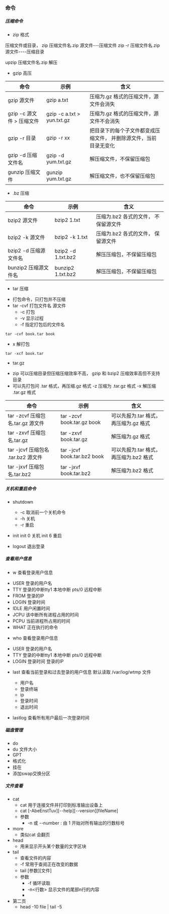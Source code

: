 <!--
 * @@author: Creator
 * @LastEditTime: 2022-04-01 00:27:42
 * @Description:
-->

### 命令

##### 压缩命令

-   zip 格式

压缩文件或目录，
zip 压缩文件名.zip 源文件---压缩文件
zip -r 压缩文件名.zip 源文件----压缩目录

upzip 压缩文件名.zip 解压

-   gzip 高压

| 命令                      | 示例                       | 含义                                                              |
| ------------------------- | -------------------------- | ----------------------------------------------------------------- |
| gzip 源文件               | gzip a.txt                 | 压缩为.gz 格式的压缩文件，源文件会消失                            |
| gzip -c 源文件 > 压缩文件 | gzip -c a.txt > yun.txt.gz | 压缩为.gz 格式的压缩文件，源文件不会消失                          |
| gzip -r 目录              | gzip -r xx                 | 把目录下的每个子文件都变成压缩文件， 并删除源文件，当前目录无变化 |
| gzip -d 压缩文件名        | gzip -d yum.txt.gz         | 解压缩文件，不保留压缩包                                          |
| gunzip 压缩文件           | gunzip yum.txt.gz          | 解压缩文件，也不保留压缩包                                        |

-   .bz 压缩

| 命令                  | 示例               | 含义                                 |
| --------------------- | ------------------ | ------------------------------------ |
| bzip2 源文件          | bzip2 1.txt        | 压缩为.bz2 各式的文件， 不保留源文件 |
| bzip2 -k 源文件       | bzip2 -k 1.txt     | 压缩为.bz2 各式的文件， 保留源文件   |
| bzip2 -d 压缩源文件名 | bzip2 -d 1.txt.bz2 | 解压压缩包，不保留压缩包             |
| bunzip2 压缩源文件名  | bunzip2 1.txt.bz2  | 解压压缩包，不保留压缩包             |

-   tar 压缩

*   打包命令，只打包并不压缩
*   tar -cvf 打包文件名 源文件
    -   -c 打包
    -   -v 显示过程
    -   -f 指定打包后的文件名

```
tar -cvf book.tar book
```

-   x 解打包

```
tar -xcf book.tar
```

-   tar.gz

*   zip 可以压缩目录但压缩压缩效率不高， gzip 和 bzip2 压缩效率高但不支持目录
*   可以先打包问 .tar 格式，再压缩.gz 格式 -z 压缩为 .tar.gz 格式 -x 解压缩 .tar.gz 格式

| 命令                               | 示例                        | 含义                                   |
| ---------------------------------- | --------------------------- | -------------------------------------- |
| tar -zcvf 压缩包名.tar.gz 源文件   | tar -zcvf book.tar.gz book  | 可以先报为.tar 格式，再压缩为.gz 格式  |
| tar -zxvf 压缩包名.tar.gz          | tar -zxvf book.tar.gz       | 解压缩为.gz 格式                       |
| tar -jcvf 压缩包名 .tar.bz2 源文件 | tar -jcvf book.tar.bz2 book | 可以先报为.tar 格式，再压缩为.bz2 格式 |
| tar -jxvf 压缩包名.tar.bz2         | tar -jxvf book.tar.bz2      | 解压缩为.bz2 格式                      |

##### 关机和重启命令

-   shutdown

    -   -c 取消前一个关机命令
    -   -h 关机
    -   -r 重启

-   init
    init 0 关机
    init 6 重启

-   logout 退出登录

##### 查看用户信息

- w
 查看登录用户信息
 * USER 登录的用户名
 * TTY 登录的中断tty1 本地中断 pts/0 远程中断
 * FROM 登录的IP
 * LOGIN 登录时间
 * IDLE 用户闲置时间
 * JCPU 该中断所有进程占用的时间
 * PCPU 当前进程所占用的时间
 * WHAT 正在执行的命令

- who
查看登录用户信息
 * USER 登录的用户名
 * TTY 登录的中断tty1 本地中断 pts/0 远程中断
 * LOGIN 登录时间 登录的IP


- last 
  查看当前登录和过去登录的用户信息  默认读取 /var/log/wtmp 文件
  * 用户名
  * 登录终端
  * ip
  * 登录时间
  * 退出时间

- lastlog
  查看所有用户最后一次登录时间

##### 磁盘管理

- do
- du 文件大小
- GPT
- 格式化
- 挂在
- 添加swap交换分区

##### 文件查看
- cat
    * cat 用于连接文件并打印到标准输出设备上
    * cat [-AbeEnstTuv][--help][--version][fileName]
    * 参数
      * -n 或 --number : 由 1 开始对所有输出的行数标号
- more
    * 类似cat 会翻页
- head
  * 用来显示开头某个数量的文字区块
- tail
  * 查看文件的内容
  * -f 常用于查阅正在改变的数据
  * tail [参数][文件]
  * 参数
    * -f 循环读取
    * -n<行数> 显示文件的尾部n行的内容
    * 
- 第二页
   *  head -10 file | tail -5
